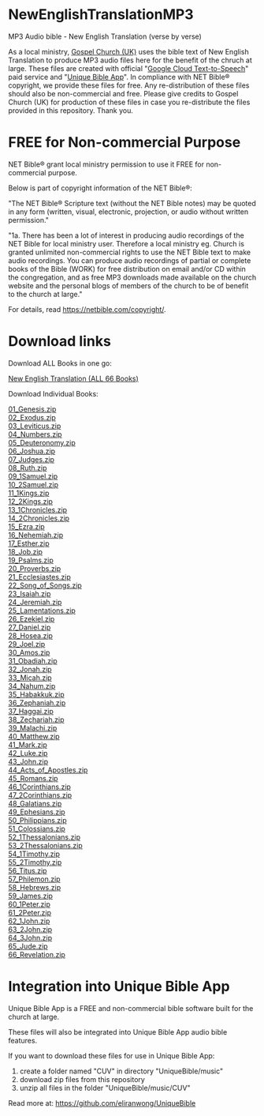 # NewEnglishTranslationMP3

MP3 Audio bible - New English Translation (verse by verse)

As a local ministry, <a href="https://GospelChurch.uk">Gospel Church (UK)</a> uses the bible text of New English Translation to produce MP3 audio files here for the benefit of the chruch at large.  These files are created with official "<a href='https://cloud.google.com/text-to-speech'>Google Cloud Text-to-Speech</a>" paid service and "<a href='https://github.com/eliranwong/UniqueBible'>Unique Bible App</a>".  In compliance with NET Bible® copyright, we provide these files for free.  Any re-distribution of these files should also be non-commercial and free.  Please give credits to Gospel Church (UK) for production of these files in case you re-distribute the files provided in this repository.  Thank you.

# FREE for Non-commercial Purpose

NET Bible® grant local ministry permission to use it FREE for non-commercial purpose.

Below is part of copyright information of the NET Bible®:

"The NET Bible® Scripture text (without the NET Bible notes) may be quoted in any form (written, visual, electronic, projection, or audio without written permission."

"1a. There has been a lot of interest in producing audio recordings of the NET Bible for local ministry user. Therefore a local ministry eg. Church is granted unlimited non-commercial rights to use the NET Bible text to make audio recordings. You can produce audio recordings of partial or complete books of the Bible (WORK) for free distribution on email and/or CD within the congregation, and as free MP3 downloads made available on the church website and the personal blogs of members of the church to be of benefit to the church at large."

For details, read https://netbible.com/copyright/.

# Download links

Download ALL Books in one go:

<a href='https://github.com/eliranwong/NewEnglishTranslationMP3/archive/refs/heads/main.zip'>New English Translation (ALL 66 Books)</a>

Download Individual Books:

<a href='https://github.com/eliranwong/NewEnglishTranslationMP3/raw/main/01_Genesis.zip'>01_Genesis.zip</a><br>
<a href='https://github.com/eliranwong/NewEnglishTranslationMP3/raw/main/02_Exodus.zip'>02_Exodus.zip</a><br>
<a href='https://github.com/eliranwong/NewEnglishTranslationMP3/raw/main/03_Leviticus.zip'>03_Leviticus.zip</a><br>
<a href='https://github.com/eliranwong/NewEnglishTranslationMP3/raw/main/04_Numbers.zip'>04_Numbers.zip</a><br>
<a href='https://github.com/eliranwong/NewEnglishTranslationMP3/raw/main/05_Deuteronomy.zip'>05_Deuteronomy.zip</a><br>
<a href='https://github.com/eliranwong/NewEnglishTranslationMP3/raw/main/06_Joshua.zip'>06_Joshua.zip</a><br>
<a href='https://github.com/eliranwong/NewEnglishTranslationMP3/raw/main/07_Judges.zip'>07_Judges.zip</a><br>
<a href='https://github.com/eliranwong/NewEnglishTranslationMP3/raw/main/08_Ruth.zip'>08_Ruth.zip</a><br>
<a href='https://github.com/eliranwong/NewEnglishTranslationMP3/raw/main/09_1Samuel.zip'>09_1Samuel.zip</a><br>
<a href='https://github.com/eliranwong/NewEnglishTranslationMP3/raw/main/10_2Samuel.zip'>10_2Samuel.zip</a><br>
<a href='https://github.com/eliranwong/NewEnglishTranslationMP3/raw/main/11_1Kings.zip'>11_1Kings.zip</a><br>
<a href='https://github.com/eliranwong/NewEnglishTranslationMP3/raw/main/12_2Kings.zip'>12_2Kings.zip</a><br>
<a href='https://github.com/eliranwong/NewEnglishTranslationMP3/raw/main/13_1Chronicles.zip'>13_1Chronicles.zip</a><br>
<a href='https://github.com/eliranwong/NewEnglishTranslationMP3/raw/main/14_2Chronicles.zip'>14_2Chronicles.zip</a><br>
<a href='https://github.com/eliranwong/NewEnglishTranslationMP3/raw/main/15_Ezra.zip'>15_Ezra.zip</a><br>
<a href='https://github.com/eliranwong/NewEnglishTranslationMP3/raw/main/16_Nehemiah.zip'>16_Nehemiah.zip</a><br>
<a href='https://github.com/eliranwong/NewEnglishTranslationMP3/raw/main/17_Esther.zip'>17_Esther.zip</a><br>
<a href='https://github.com/eliranwong/NewEnglishTranslationMP3/raw/main/18_Job.zip'>18_Job.zip</a><br>
<a href='https://github.com/eliranwong/NewEnglishTranslationMP3/raw/main/19_Psalms.zip'>19_Psalms.zip</a><br>
<a href='https://github.com/eliranwong/NewEnglishTranslationMP3/raw/main/20_Proverbs.zip'>20_Proverbs.zip</a><br>
<a href='https://github.com/eliranwong/NewEnglishTranslationMP3/raw/main/21_Ecclesiastes.zip'>21_Ecclesiastes.zip</a><br>
<a href='https://github.com/eliranwong/NewEnglishTranslationMP3/raw/main/22_Song_of_Songs.zip'>22_Song_of_Songs.zip</a><br>
<a href='https://github.com/eliranwong/NewEnglishTranslationMP3/raw/main/23_Isaiah.zip'>23_Isaiah.zip</a><br>
<a href='https://github.com/eliranwong/NewEnglishTranslationMP3/raw/main/24_Jeremiah.zip'>24_Jeremiah.zip</a><br>
<a href='https://github.com/eliranwong/NewEnglishTranslationMP3/raw/main/25_Lamentations.zip'>25_Lamentations.zip</a><br>
<a href='https://github.com/eliranwong/NewEnglishTranslationMP3/raw/main/26_Ezekiel.zip'>26_Ezekiel.zip</a><br>
<a href='https://github.com/eliranwong/NewEnglishTranslationMP3/raw/main/27_Daniel.zip'>27_Daniel.zip</a><br>
<a href='https://github.com/eliranwong/NewEnglishTranslationMP3/raw/main/28_Hosea.zip'>28_Hosea.zip</a><br>
<a href='https://github.com/eliranwong/NewEnglishTranslationMP3/raw/main/29_Joel.zip'>29_Joel.zip</a><br>
<a href='https://github.com/eliranwong/NewEnglishTranslationMP3/raw/main/30_Amos.zip'>30_Amos.zip</a><br>
<a href='https://github.com/eliranwong/NewEnglishTranslationMP3/raw/main/31_Obadiah.zip'>31_Obadiah.zip</a><br>
<a href='https://github.com/eliranwong/NewEnglishTranslationMP3/raw/main/32_Jonah.zip'>32_Jonah.zip</a><br>
<a href='https://github.com/eliranwong/NewEnglishTranslationMP3/raw/main/33_Micah.zip'>33_Micah.zip</a><br>
<a href='https://github.com/eliranwong/NewEnglishTranslationMP3/raw/main/34_Nahum.zip'>34_Nahum.zip</a><br>
<a href='https://github.com/eliranwong/NewEnglishTranslationMP3/raw/main/35_Habakkuk.zip'>35_Habakkuk.zip</a><br>
<a href='https://github.com/eliranwong/NewEnglishTranslationMP3/raw/main/36_Zephaniah.zip'>36_Zephaniah.zip</a><br>
<a href='https://github.com/eliranwong/NewEnglishTranslationMP3/raw/main/37_Haggai.zip'>37_Haggai.zip</a><br>
<a href='https://github.com/eliranwong/NewEnglishTranslationMP3/raw/main/38_Zechariah.zip'>38_Zechariah.zip</a><br>
<a href='https://github.com/eliranwong/NewEnglishTranslationMP3/raw/main/39_Malachi.zip'>39_Malachi.zip</a><br>
<a href='https://github.com/eliranwong/NewEnglishTranslationMP3/raw/main/40_Matthew.zip'>40_Matthew.zip</a><br>
<a href='https://github.com/eliranwong/NewEnglishTranslationMP3/raw/main/41_Mark.zip'>41_Mark.zip</a><br>
<a href='https://github.com/eliranwong/NewEnglishTranslationMP3/raw/main/42_Luke.zip'>42_Luke.zip</a><br>
<a href='https://github.com/eliranwong/NewEnglishTranslationMP3/raw/main/43_John.zip'>43_John.zip</a><br>
<a href='https://github.com/eliranwong/NewEnglishTranslationMP3/raw/main/44_Acts_of_Apostles.zip'>44_Acts_of_Apostles.zip</a><br>
<a href='https://github.com/eliranwong/NewEnglishTranslationMP3/raw/main/45_Romans.zip'>45_Romans.zip</a><br>
<a href='https://github.com/eliranwong/NewEnglishTranslationMP3/raw/main/46_1Corinthians.zip'>46_1Corinthians.zip</a><br>
<a href='https://github.com/eliranwong/NewEnglishTranslationMP3/raw/main/47_2Corinthians.zip'>47_2Corinthians.zip</a><br>
<a href='https://github.com/eliranwong/NewEnglishTranslationMP3/raw/main/48_Galatians.zip'>48_Galatians.zip</a><br>
<a href='https://github.com/eliranwong/NewEnglishTranslationMP3/raw/main/49_Ephesians.zip'>49_Ephesians.zip</a><br>
<a href='https://github.com/eliranwong/NewEnglishTranslationMP3/raw/main/50_Philippians.zip'>50_Philippians.zip</a><br>
<a href='https://github.com/eliranwong/NewEnglishTranslationMP3/raw/main/51_Colossians.zip'>51_Colossians.zip</a><br>
<a href='https://github.com/eliranwong/NewEnglishTranslationMP3/raw/main/52_1Thessalonians.zip'>52_1Thessalonians.zip</a><br>
<a href='https://github.com/eliranwong/NewEnglishTranslationMP3/raw/main/53_2Thessalonians.zip'>53_2Thessalonians.zip</a><br>
<a href='https://github.com/eliranwong/NewEnglishTranslationMP3/raw/main/54_1Timothy.zip'>54_1Timothy.zip</a><br>
<a href='https://github.com/eliranwong/NewEnglishTranslationMP3/raw/main/55_2Timothy.zip'>55_2Timothy.zip</a><br>
<a href='https://github.com/eliranwong/NewEnglishTranslationMP3/raw/main/56_Titus.zip'>56_Titus.zip</a><br>
<a href='https://github.com/eliranwong/NewEnglishTranslationMP3/raw/main/57_Philemon.zip'>57_Philemon.zip</a><br>
<a href='https://github.com/eliranwong/NewEnglishTranslationMP3/raw/main/58_Hebrews.zip'>58_Hebrews.zip</a><br>
<a href='https://github.com/eliranwong/NewEnglishTranslationMP3/raw/main/59_James.zip'>59_James.zip</a><br>
<a href='https://github.com/eliranwong/NewEnglishTranslationMP3/raw/main/60_1Peter.zip'>60_1Peter.zip</a><br>
<a href='https://github.com/eliranwong/NewEnglishTranslationMP3/raw/main/61_2Peter.zip'>61_2Peter.zip</a><br>
<a href='https://github.com/eliranwong/NewEnglishTranslationMP3/raw/main/62_1John.zip'>62_1John.zip</a><br>
<a href='https://github.com/eliranwong/NewEnglishTranslationMP3/raw/main/63_2John.zip'>63_2John.zip</a><br>
<a href='https://github.com/eliranwong/NewEnglishTranslationMP3/raw/main/64_3John.zip'>64_3John.zip</a><br>
<a href='https://github.com/eliranwong/NewEnglishTranslationMP3/raw/main/65_Jude.zip'>65_Jude.zip</a><br>
<a href='https://github.com/eliranwong/NewEnglishTranslationMP3/raw/main/66_Revelation.zip'>66_Revelation.zip</a><br>

# Integration into Unique Bible App

Unique Bible App is a FREE and non-commercial bible software built for the church at large.

These files will also be integrated into Unique Bible App audio bible features.

If you want to download these files for use in Unique Bible App:

1) create a folder named "CUV" in directory "UniqueBible/music"
2) download zip files from this repository
3) unzip all files in the folder "UniqueBible/music/CUV"

Read more at: https://github.com/eliranwong/UniqueBible
